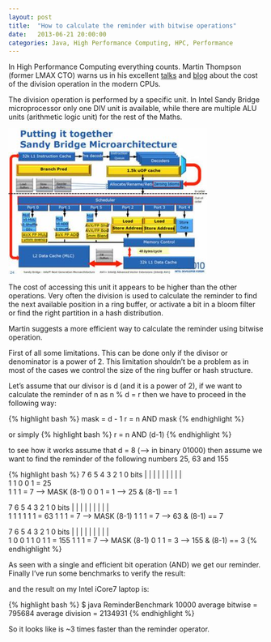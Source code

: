 ```yaml
---
layout: post
title:  "How to calculate the reminder with bitwise operations"
date:   2013-06-21 20:00:00
categories: Java, High Performance Computing, HPC, Performance
---
```


In High Performance Computing everything counts. Martin Thompson (former LMAX CTO) warns us in his excellent [talks](http://yow.eventer.com/yow-2012-1012/lock-free-algorithms-for-ultimate-performance-by-martin-thompson-1250) and [blog](http://mechanical-sympathy.blogspot.co.uk/) about the cost of the division operation in the modern CPUs.

The division operation is performed by a specific unit. In Intel Sandy Bridge microprocessor only one DIV unit is available, while there are multiple ALU units (arithmetic logic unit) for the rest of the Maths.

![Intel Sandy Bridge Architecture](/images/intel_sandy_bridge_architecture.jpg "Intel Sandy Bridge Architecture")    

The cost of accessing this unit it appears to be higher than the other operations. Very often the division is used to calculate the reminder to find the next available position in a ring buffer, or activate a bit in a bloom filter or find the right partition in a hash distribution.

Martin suggests a more efficient way to calculate the reminder using bitwise operation.

First of all some limitations. This can be done only if the divisor or denominator is a power of 2. This limitation shouldn’t be a problem as in most of the cases we control the size of the ring buffer or hash structure.

Let’s assume that our divisor is d (and it is a power of 2), if we want to calculate the reminder of n as n % d = r then we have to proceed in the following way:


{% highlight bash %}
mask = d - 1
r = n AND mask
{% endhighlight %}

or simply
{% highlight bash %}
r = n AND (d-1)
{% endhighlight %}

to see how it works assume that d = 8 (–> in binary 01000) then assume we want to find the reminder of the following numbers 25, 63 and 155

{% highlight bash %}
 7 6 5 4 3 2 1 0   bits
| | | | | | | | |  
       1 1 0 0 1  = 25   
           1 1 1  = 7  --> MASK (8-1)
           0 0 1  = 1  --> 25 & (8-1) == 1
                  
 7 6 5 4 3 2 1 0   bits
| | | | | | | | |  
     1 1 1 1 1 1  = 63
           1 1 1  = 7  --> MASK (8-1)
           1 1 1  = 7  --> 63 & (8-1) == 7
                  
 7 6 5 4 3 2 1 0   bits
| | | | | | | | |  
 1 0 0 1 1 0 1 1  = 155
           1 1 1  = 7  --> MASK (8-1)
           0 1 1  = 3  --> 155 & (8-1) == 3
{% endhighlight %}

As seen with a single and efficient bit operation (AND) we get our reminder. Finally I’ve run some benchmarks to verify the result:

and the result on my Intel iCore7 laptop is:

{% highlight bash %}
$ java ReminderBenchmark 10000
average bitwise  =  795684
average division = 2134931
{% endhighlight %}

So it looks like is ~3 times faster than the reminder operator.
